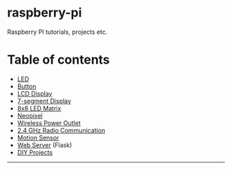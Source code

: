# raspberry-pi
Raspberry PI tutorials, projects etc.

Table of contents
=================
* [LED]
* [Button]
* [LCD Display]
* [7-segment Display]
* [8x8 LED Matrix]
* [Neopixel]
* [Wireless Power Outlet]
* [2.4 GHz Radio Communication]
* [Motion Sensor]
* [Web Server] (Flask)
* [DIY Projects]

-------------------------------
[LED]: https://github.com/kbsezginel/raspberry-pi/tree/master/tutorials/LED
[Button]: https://github.com/kbsezginel/raspberry-pi/tree/master/tutorials/Button
[LCD Display]: https://github.com/kbsezginel/raspberry-pi/tree/master/tutorials/LCD-display
[7-segment Display]: https://github.com/kbsezginel/raspberry-pi/tree/master/tutorials/7-segment-display
[8x8 LED Matrix]: https://github.com/kbsezginel/raspberry-pi/tree/master/tutorials/8x8-led-matrix
[Wireless Power Outlet]: https://github.com/kbsezginel/raspberry-pi/tree/master/tutorials/wireless-power-outlet
[Web Server]: https://github.com/kbsezginel/raspberry-pi/tree/master/tutorials/web-server
[Neopixel]: https://github.com/kbsezginel/raspberry-pi/tree/master/tutorials/Neopixel
[DIY Projects]: https://github.com/kbsezginel/raspberry-pi/tree/master/DIY-projects
[2.4 GHz Radio Communication]: https://github.com/kbsezginel/raspberry-pi/tree/master/tutorials/RF24
[Motion Sensor]: https://github.com/kbsezginel/raspberry-pi/tree/master/tutorials/PIR-motion-sensor
